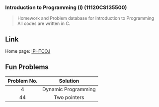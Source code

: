 ### Introduction to Programming (I) (11120CS135500)

> Homework and Problem database for Introduction to Programming  
> All codes are written in C.

## Link

Home page: [IPHTCOJ](http://140.114.85.195/)

## Fun Problems

|Problem No.|Solution           |
|:---------:|:-----------------:|
|4          |Dynamic Programming|
|44         |Two pointers       |